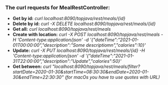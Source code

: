 ### **The curl requests for MealRestController:**

* **Get by id:** 
        *curl localhost:8090/topjava/rest/meals/{id}*
* **Delete by id:** 
              *curl -X DELETE localhost:8090/topjava/rest/meals/{id}*
* **Get all:** 
              *curl localhost:8090/topjava/rest/meals*
* **Create with location:** 
              *curl -X POST localhost:8090/topjava/rest/meals -H 'Content-type:application/json' -d '{"dateTime":"2021-01-01T00:00:00","description":"Some descriptiomn","calories":10}'* 
* **Update:** 
              *curl -X PUT localhost:8090/topjava/rest/meals/{id} -H 'Content-type:application/json' -d '{"dateTime":"2021-01-31T22:00:00","description":"Update","calories":50}'*
* **Get between:**
              *curl "localhost:8090/topjava/rest/meals/filter?startDate=2020-01-30&startTime=08:30:30&endDate=2020-01-30&endTime=22:30:30" (for macOs you have to use quotes with URL)*
